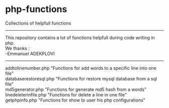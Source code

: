 # php-functions
Collections of helpfull functions

************************************************
This repository contains a lot of functions helpfull during code writing in php.  
We thanks :  
 -Emmanuel ADEKPLOVI
************************************************
addtolinenumber.php "Functions for add words to a specific line into one file"  
databaserestoresql.php "Functions for restore mysql database from a sql file"  
md5generator.php "Functions for generate md5 hash from a words"  
linedeleterinfile.php "Functions for delete a line in one file"  
getphpinfo.php "Functions for show to user his php configurations"  
